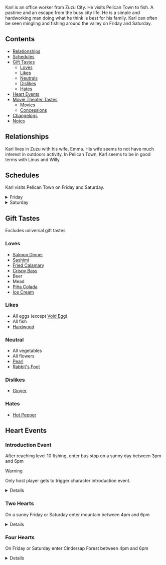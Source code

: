 Karl is an office worker from Zuzu City. He visits Pelican Town to fish. A pastime and an escape from the busy city life. He is a simple and hardworking man doing what he think is best for his family. Karl can often be seen mingling and fishing around the valley on Friday and Saturday.

## Contents
* [Relationships](#relationships)
* [Schedules](#schedules)
* [Gift Tastes](#gift-tastes)
  * [Loves](#loves)
  * [Likes](#likes)
  * [Neutrals](#neutrals)
  * [Dislikes](#dislikes)
  * [Hates](#hates)
* [Heart Events](#heart-events)
* [Movie Theater Tastes](#move-theater-tastes)
  * [Movies](#movies)
  * [Concessions](#concessions)
* [Changelogs](#changelogs)
* [Notes](#Notes)

## Relationships
Karl lives in Zuzu with his wife, Emma. His wife seems to not have much interest in outdoors activity. In Pelican Town, Karl seems to be in good terms with Linus and Willy.

## Schedules
Karl visits Pelican Town on Friday and Saturday.
<details>
  <summary>Friday</summary>
  <par>After seeing Karl's 8 heart event, Karl would stop visiting on Friday.</par>
  <table>
    <tr><th>Time</th><th>Location</th></tr>
    <tr><td>15.00</td><td>From inside the bus goes to the beach's piers to fish</td></tr>
    <tr><td>19.00</td><td>Goes to bus stop to catch a ride home</td></tr>
  </table>
</details>
<details>
  <summary>Saturday</summary>
  <par>Karl randomly chooses from the following schedules</par>
  <br><br>
  <b>Fishing in Mountain and Visiting Linus</b>
  <table>
   <tr><th>Time</th><th>Location</th></tr>
   <tr><td>07.00</td><td>From inside the bus goes to stand near fireplace near Linus tent</td></tr>
   <tr><td>10.00</td><td>Goes to fish in mountain lake alternating between the lake island and west side of the lake</td></tr>
   <tr><td>16.00</td><td>Goes to stand near fireplace near Linus tent</td></tr>
   <tr><td>19.00</td><td>Goes to bus stop to catch a ride home</td></tr>
  </table>
  <b>Fishing in Town</b>
  <table>
    <tr><th>Time</th><th>Location</th></tr>
    <tr><td>07.00</td><td>From inside the bus goes to fish in town river near the top stream</td></tr>
    <tr><td>12.00</td><td>Goes to Stardrop Saloon</td></tr>
    <tr><td>15.30</td><td>Goes to fish in beach piers</td></tr>
    <tr><td>19.00</td><td>Goes to bus stop to catch a ride home</td></tr>
  </table>
  <b>Fishing with Willy</b>
  <table>
    <tr><th>Time</th><th>Location</th></tr>
    <tr><td>07.00</td><td>From inside the bus goes to fish in Cindersap Forest near Leah's Cottage</td></tr>
    <tr><td>13.30</td><td>Goes to fish in town</td></tr>
    <tr><td>17.00</td><td>Goes to stand near water in beach</td></tr>
    <tr><td>19.00</td><td>Goes to bus stop to catch a ride home</td></tr>
  </table>
</details>

## Gift Tastes
Excludes universal gift tastes
### Loves
* [Salmon Dinner](https://stardewvalleywiki.com/Salmon_Dinner)
* [Sashimi](https://stardewvalleywiki.com/Sashimi)
* [Fried Calamary](https://stardewvalleywiki.com/Fried_Calamari)
* [Crispy Bass](https://stardewvalleywiki.com/Crispy_Bass)
* Beer
* Mead
* [Piña Colada](https://stardewvalleywiki.com/Pi%C3%B1a_Colada)
* [Ice Cream](https://stardewvalleywiki.com/Ice_Cream)
### Likes
* All eggs (except [Void Egg](https://stardewvalleywiki.com/Void_Egg))
* All fish
* [Hardwood](https://stardewvalleywiki.com/Hardwood)
### Neutral
* All vegetables
* All flowers
* [Pearl](https://stardewvalleywiki.com/Pearl)
* [Rabbit's Foot](https://stardewvalleywiki.com/Rabbit%27s_Foot)
### Dislikes
* [Ginger](https://stardewvalleywiki.com/Ginger)
### Hates
* [Hot Pepper](https://stardewvalleywiki.com/Hot_Pepper)
## Heart Events
### Introduction Event
After reaching level 10 fishing, enter bus stop on a sunny day between 3pm and 6pm

> [!WARNING]
> Only host player gets to trigger character introduction event.

<details>
<summary>Details</summary>
<par>
Player enters the bus stop and sees a cheerful Karl on his way to the bus. Karl noticed the player and decided to gives player an Iridium quality carp.
</par>
</details>

### Two Hearts
On a sunny Friday or Saturday enter mountain between 4pm and 6pm

<details>
<summary>Details</summary>
<par>
Player enters mountain and sees Karl and Linus sitting in front of fireplace near Linus' tent. Upon noticing the player, Karl asks the player to join their little feast. He says that sharing the food with his new friends make the dish very tasty
</par>
</details>

### Four Hearts
On Friday or Saturday enter Cindersap Forest between 4pm and 6pm

<details>
<summary>Details</summary>
<par>
Player finds Karl fishing. Karl is startled leading to him losing the fish. He mentions he is just not quite in the game that day. He then explains that he had a rough week and can only find an escape when fishing. He then says after coming to Pelican Town he wonders if he should move. Player can give opinion on his idea.
</par>
</details>
